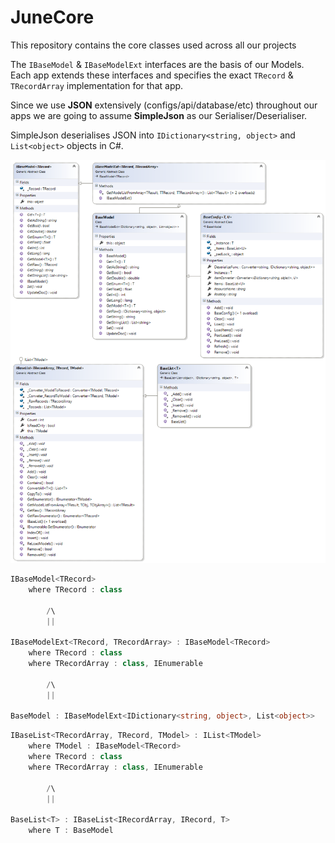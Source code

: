 # JuneCore

This repository contains the core classes used across all our projects

The `IBaseModel` & `IBaseModelExt` interfaces are the basis of our Models. Each app extends these interfaces and specifies the exact `TRecord` & `TRecordArray` implementation for that app.

Since we use **JSON** extensively (configs/api/database/etc) throughout our apps we are going to assume **SimpleJson** as our Serialiser/Deserialiser.

SimpleJson deserialises JSON into `IDictionary<string, object>` and `List<object>` objects in C#.

![June.Core Class Diagram](https://raw.githubusercontent.com/JuneSoftware/JuneCore/master/images/June.Core.ClassDiagram.png)

```csharp
IBaseModel<TRecord> 
	where TRecord : class
	
		/\
		||
	
IBaseModelExt<TRecord, TRecordArray> : IBaseModel<TRecord>
	where TRecord : class
	where TRecordArray : class, IEnumerable

		/\
		||

BaseModel : IBaseModelExt<IDictionary<string, object>, List<object>>

```


```csharp
IBaseList<TRecordArray, TRecord, TModel> : IList<TModel>
	where TModel : IBaseModel<TRecord>
	where TRecord : class
	where TRecordArray : class, IEnumerable

		/\
		||

BaseList<T> : IBaseList<IRecordArray, IRecord, T> 
	where T : BaseModel
	
```